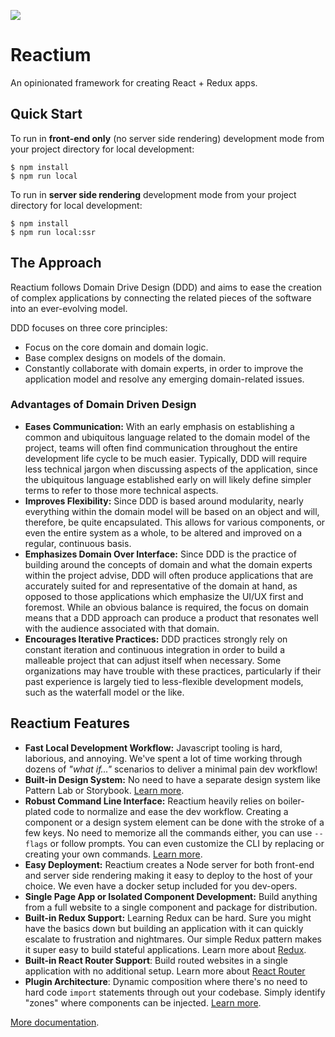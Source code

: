 ![](https://image.ibb.co/ee2WaG/atomic_reactor.png)

# Reactium

An opinionated framework for creating React + Redux apps.

## Quick Start

To run in **front-end only** (no server side rendering) development mode from your project directory for local development:

```
$ npm install
$ npm run local
```

To run in **server side rendering** development mode from your project directory for local development:

```
$ npm install
$ npm run local:ssr
```

## The Approach

Reactium follows Domain Drive Design (DDD) and aims to ease the creation of complex applications by connecting the related pieces of the software into an ever-evolving model.

DDD focuses on three core principles:

-   Focus on the core domain and domain logic.
-   Base complex designs on models of the domain.
-   Constantly collaborate with domain experts, in order to improve the application model and resolve any emerging domain-related issues.

### Advantages of Domain Driven Design

-   **Eases Communication:** With an early emphasis on establishing a common and ubiquitous language related to the domain model of the project, teams will often find communication throughout the entire development life cycle to be much easier. Typically, DDD will require less technical jargon when discussing aspects of the application, since the ubiquitous language established early on will likely define simpler terms to refer to those more technical aspects.
-   **Improves Flexibility:** Since DDD is based around modularity, nearly everything within the domain model will be based on an object and will, therefore, be quite encapsulated. This allows for various components, or even the entire system as a whole, to be altered and improved on a regular, continuous basis.
-   **Emphasizes Domain Over Interface:** Since DDD is the practice of building around the concepts of domain and what the domain experts within the project advise, DDD will often produce applications that are accurately suited for and representative of the domain at hand, as opposed to those applications which emphasize the UI/UX first and foremost. While an obvious balance is required, the focus on domain means that a DDD approach can produce a product that resonates well with the audience associated with that domain.
-   **Encourages Iterative Practices:** DDD practices strongly rely on constant iteration and continuous integration in order to build a malleable project that can adjust itself when necessary. Some organizations may have trouble with these practices, particularly if their past experience is largely tied to less-flexible development models, such as the waterfall model or the like.

## Reactium Features

-   **Fast Local Development Workflow:** Javascript tooling is hard, laborious, and annoying. We've spent a lot of time working through dozens of _"what if..."_ scenarios to deliver a minimal pain dev workflow!
-   **Built-in Design System:** No need to have a separate design system like Pattern Lab or Storybook. [Learn more](https://github.com/Atomic-Reactor/Reactium/blob/master/docs/design-system.md).
-   **Robust Command Line Interface:** Reactium heavily relies on boiler-plated code to normalize and ease the dev workflow. Creating a component or a design system element can be done with the stroke of a few keys. No need to memorize all the commands either, you can use `--flags` or follow prompts. You can even customize the CLI by replacing or creating your own commands. [Learn more](https://www.npmjs.com/package/atomic-reactor-cli).
-   **Easy Deployment:** Reactium creates a Node server for both front-end and server side rendering making it easy to deploy to the host of your choice. We even have a docker setup included for you dev-opers.
-   **Single Page App or Isolated Component Development:** Build anything from a full website to a single component and package for distribution.
-   **Built-in Redux Support:** Learning Redux can be hard. Sure you might have the basics down but building an application with it can quickly escalate to frustration and nightmares. Our simple Redux pattern makes it super easy to build stateful applications. Learn more about [Redux](https://redux.js.org/).
-   **Built-in React Router Support**: Build routed websites in a single application with no additional setup. Learn more about [React Router](https://reacttraining.com/react-router/web/guides/quick-start)
-   **Plugin Architecture**: Dynamic composition where there's no need to hard code `import` statements through out your codebase. Simply identify "zones" where components can be injected. [Learn more](https://github.com/Atomic-Reactor/Reactium/tree/master/docs/plugins).

[More documentation](https://github.com/Atomic-Reactor/Reactium/tree/master/docs).
